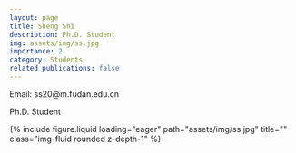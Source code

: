 ```yaml
---
layout: page
title: Sheng Shi
description: Ph.D. Student
img: assets/img/ss.jpg
importance: 2
category: Students
related_publications: false
---
```




<div class="row">
    <div class="col-sm-8 mt-3 mt-md-0">
        <p>Email: ss20@m.fudan.edu.cn</p>
        <p>Ph.D. Student</p>
    </div>
    <div class="col-sm-4 mt-3 mt-md-0">
        {% include figure.liquid loading="eager" path="assets/img/ss.jpg" title="" class="img-fluid rounded z-depth-1" %}
    </div>
</div>
